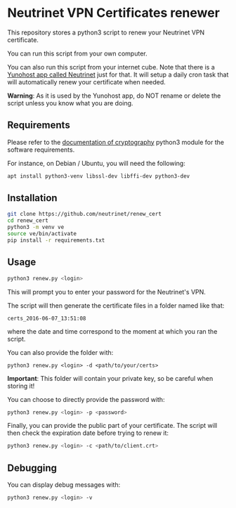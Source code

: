 # Neutrinet VPN Certificates renewer

This repository stores a python3 script to renew your Neutrinet VPN certificate.

You can run this script from your own computer.

You can also run this script from your internet cube.
Note that there is a [Yunohost app called Neutrinet](https://github.com/Neutrinet/neutrinet_ynh) just for that. 
It will setup a daily cron task that will automatically renew your certificate when needed.

**Warning**: As it is used by the Yunohost app, do NOT rename or delete the script unless you know what you are doing.

## Requirements

Please refer to the [documentation of cryptography](https://cryptography.io/en/stable/installation/#building-cryptography-on-linux) python3 module for the software requirements.

For instance, on Debian / Ubuntu, you will need the following:
```bash
apt install python3-venv libssl-dev libffi-dev python3-dev
```

## Installation

```bash
git clone https://github.com/neutrinet/renew_cert
cd renew_cert
python3 -m venv ve
source ve/bin/activate
pip install -r requirements.txt
```

## Usage

```bash
python3 renew.py <login>
```

This will prompt you to enter your password for the Neutrinet's VPN.

The script will then generate the certificate files in a folder named like that:  
```
certs_2016-06-07_13:51:08
```
where the date and time correspond to the moment at which you ran the script.

You can also provide the folder with:
```
python3 renew.py <login> -d <path/to/your/certs>
```

**Important**: This folder will contain your private key, so be careful when storing it!

You can choose to directly provide the password with:
```bash
python3 renew.py <login> -p <password>
```

Finally, you can provide the public part of your certificate.
The script will then check the expiration date before trying to renew it:
```bash
python3 renew.py <login> -c <path/to/client.crt>
```

## Debugging

You can display debug messages with:
```bash
python3 renew.py <login> -v
```
